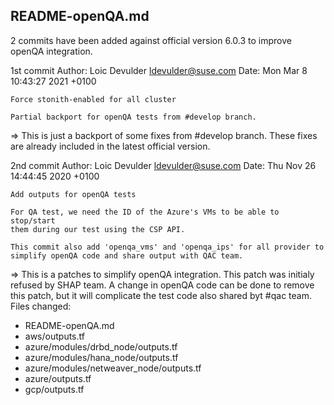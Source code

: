 ## README-openQA.md

2 commits have been added against official version 6.0.3 to improve openQA integration.

1st commit
Author: Loic Devulder <ldevulder@suse.com>
Date:   Mon Mar 8 10:43:27 2021 +0100

    Force stonith-enabled for all cluster

    Partial backport for openQA tests from #develop branch.

=> This is just a backport of some fixes from #develop branch. These fixes are already included in
the latest official version.

2nd commit
Author: Loic Devulder <ldevulder@suse.com>
Date:   Thu Nov 26 14:44:45 2020 +0100

    Add outputs for openQA tests

    For QA test, we need the ID of the Azure's VMs to be able to stop/start
    them during our test using the CSP API.

    This commit also add 'openqa_vms' and 'openqa_ips' for all provider to
    simplify openQA code and share output with QAC team.

=> This is a patches to simplify openQA integration. This patch was initialy refused by SHAP team.
A change in openQA code can be done to remove this patch, but it will complicate the test code also
shared byt #qac team.
Files changed:
  - README-openQA.md
  - aws/outputs.tf
  - azure/modules/drbd_node/outputs.tf
  - azure/modules/hana_node/outputs.tf
  - azure/modules/netweaver_node/outputs.tf
  - azure/outputs.tf
  - gcp/outputs.tf
